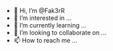 - 👋 Hi, I’m @Fak3rR
- 👀 I’m interested in ...
- 🌱 I’m currently learning ...
- 💞️ I’m looking to collaborate on ...
- 📫 How to reach me ...

<!---
Fak3rR/Fak3rR is a ✨ special ✨ repository because its `README.md` (this file) appears on your GitHub profile.
You can click the Preview link to take a look at your changes.
--->
